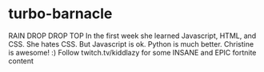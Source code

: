 # turbo-barnacle
RAIN DROP DROP TOP
In the first week she learned Javascript, HTML, and CSS.
She hates CSS.
But Javascript is ok.
Python is much better.
Christine is awesome! :)
Follow twitch.tv/kiddlazy for some INSANE and EPIC fortnite content
